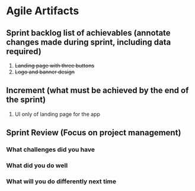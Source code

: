 # Agile Artifacts
## Sprint backlog list of achievables (annotate changes made during sprint, including data required) 
1. ~~Landing page with three buttons~~
2. ~~Logo and banner design~~

## Increment (what must be achieved by the end of the sprint) 
1. UI only of landing page for the app

## Sprint Review (Focus on project management)
### What challenges did you have

### What did you do well

### What will you do differently next time